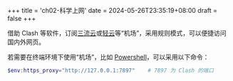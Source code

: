 +++
title = 'ch02-科学上网'
date = 2024-05-26T23:35:19+08:00
draft = false
+++

借助 Clash 等软件，订阅[三流云][1]或[轻云][2]等“机场”，采用规则模式，可以便捷访问国内外网页。

若需要在终端环境下使用“机场”，比如 [Powershell][3]，可以采用以下命令：

```powershell
$env:https_proxy="http://127.0.0.1:7897"    # 7897 为 Clash 的端口
```

[1]: https://36y.me/
[2]: https://qingyun.world/
[3]: https://github.com/PowerShell/PowerShell
